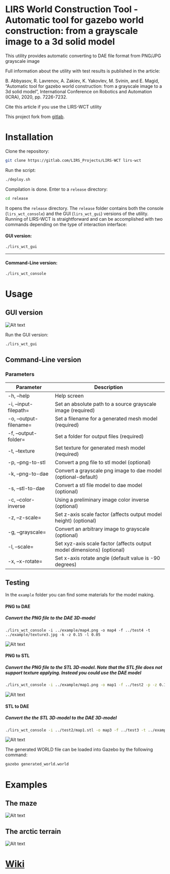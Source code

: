 # LIRS World Construction Tool - Automatic tool for gazebo world construction: from a grayscale image to a 3d solid model
This utility provides automatic converting to DAE file format from PNG/JPG grayscale image

Full information about the utility with test results is published in the article:

B. Abbyasov, R. Lavrenov, A. Zakiev, K. Yakovlev, M. Svinin, and E. Magid, “Automatic tool for gazebo world construction: from a grayscale image to a 3d solid model”, International Conference on Robotics and Automation (ICRA), 2020, pp. 7226-7232.

Cite this article if you use the LIRS-WCT utility

This project fork from [gitlab](https://gitlab.com/LIRS_Projects/LIRS-WCT).

# Installation
Clone the repository:
```sh
git clone https://gitlab.com/LIRS_Projects/LIRS-WCT lirs-wct
```
Run the script:
```sh
./deploy.sh
```
Compilation is done.
Enter to a ``` release ``` directory:
```sh
cd release
```
It opens the ``` release ``` directory.
The ``` release ``` folder contains both the console (```lirs_wct_console```) and the GUI (```lirs_wct_gui```) versions of the utility.  
Running of LIRS-WCT is straightforward and can be accomplished with two commands depending on the type of interaction interface:
#### GUI version:
```sh
./lirs_wct_gui
```
-----------------
#### Command-Line version:
```sh
./lirs_wct_console
```
# Usage
## GUI version
![Alt text](https://gitlab.com/LIRS_Projects/LIRS-WCT/raw/master/example/screenshots/LIRS-WCTv2.png?raw=true?raw=true "LIRS-WCT GUI")

Run the GUI version:
```sh
./lirs_wct_gui
```

## Command-Line version
### Parameters

| Parameter  | Description |
| ------------- | ------------- |
| -h, –help  | Help screen  |
| -i, –input-filepath=  | Set an absolute path to a source grayscale image (required)  |
| -o, –output-filename=  | Set a filename for a generated mesh model (required)  |
| -f, –output-folder=    | Set a folder for output files (required)  |
| -t, –texture  | Set texture for generated mesh model (required)  |
| -p, –png-to-stl  | Convert a png file to stl model (optional)  |
| -k, –png-to-dae  | Convert a grayscale png image to dae model (optional-default)  |
| -s, –stl-to-dae  | Convert a stl file model to dae model (optional)  |
| -c, –color-inverse  |Using a preliminary image color inverse (optional)  |
| -z, –z-scale=  | Set z-axis scale factor (affects output model height) (optional)  |
| -g, –grayscale=  |  Convert an arbitrary image to grayscale (optional)  |
| -l, –scale= |  Set xyz-axis scale factor (affects output model dimensions) (optional)  |
| -x, –x-rotate=  | Set x-axis rotate angle (default value is -90 degrees)  |

## Testing

In the ```example``` folder you can find some materials for the model making.

#### PNG to DAE
##### Convert the PNG file to the DAE 3D-model
```
./lirs_wct_console -i ../example/map4.png -o map4 -f ../test4 -t ../example/texture3.jpg -k -z 0.15 -l 0.05
```
![Alt text](https://gitlab.com/LIRS_Projects/LIRS-WCT/raw/master/example/screenshots/game.png?raw=true "The game")

#### PNG to STL
##### Convert the PNG file to the STL 3D-model. Note that the STL file does not support texture applying. Instead you could use the DAE model
```sh
./lirs_wct_console -i ../example/map1.png -o map1 -f ../test2 -p -z 0.15
```
![Alt text](https://gitlab.com/LIRS_Projects/LIRS-WCT/raw/master/example/screenshots/labyrinth_stl.png?raw=true "The naked labyrinth")

#### STL to DAE
##### Convert the the STL 3D-model to the DAE 3D-model
```sh
./lirs_wct_console -i ../test2/map1.stl -o map3 -f ../test3 -t ../example/texture8.jpg -s -z 0.15 -l 0.05
```
![Alt text](https://gitlab.com/LIRS_Projects/LIRS-WCT/raw/master/example/screenshots/textured_labyrinth_dae.png?raw=true "The textured labyrinth")

The generated WORLD file can be loaded into Gazebo by the following command:
```sh
gazebo generated_world.world
```
# Examples
## The maze
![Alt text](https://gitlab.com/LIRS_Projects/LIRS-WCT/raw/master/example/screenshots/maze.png?raw=true "The maze")
## The arctic terrain
![Alt text](https://gitlab.com/LIRS_Projects/LIRS-WCT/raw/master/example/screenshots/arctic_terrain.png?raw=true "The arctic terrain")

# [Wiki](https://gitlab.com/LIRS_Projects/LIRS-WCT/-/wikis/home)